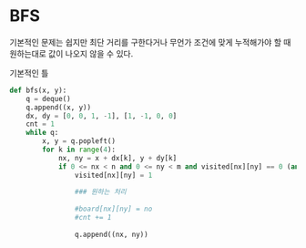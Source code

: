 # BFS

기본적인 문제는 쉽지만 최단 거리를 구한다거나 무언가 조건에 맞게 누적해가야 할 때 원하는대로 값이 나오지 않을 수 있다. 

기본적인 틀

```python
def bfs(x, y):
    q = deque()
    q.append((x, y))
    dx, dy = [0, 0, 1, -1], [1, -1, 0, 0]
    cnt = 1
    while q:
        x, y = q.popleft()
        for k in range(4):
            nx, ny = x + dx[k], y + dy[k]
            if 0 <= nx < n and 0 <= ny < m and visited[nx][ny] == 0 (and board[nx][ny] == 1): 
                visited[nx][ny] = 1
                
                ### 원하는 처리
                
                #board[nx][ny] = no
                #cnt += 1
                
                q.append((nx, ny))
```
